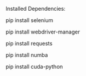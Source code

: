 Installed Dependencies:

pip install selenium

pip install webdriver-manager

pip install requests

pip install numba

pip install cuda-python